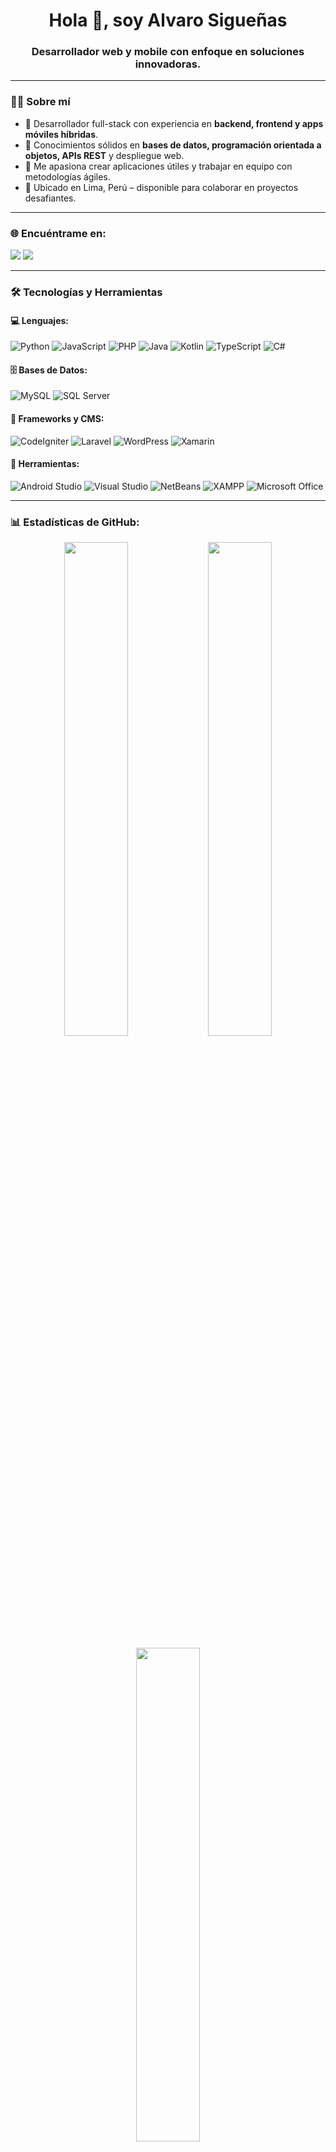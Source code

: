 <h1 align="center">Hola 👋, soy Alvaro Sigueñas</h1>
<h3 align="center">Desarrollador web y mobile con enfoque en soluciones innovadoras.</h3>

---

### 👨‍💻 Sobre mí

- 💼 Desarrollador full-stack con experiencia en **backend, frontend y apps móviles híbridas**.
- 🧠 Conocimientos sólidos en **bases de datos, programación orientada a objetos, APIs REST** y despliegue web.
- 🚀 Me apasiona crear aplicaciones útiles y trabajar en equipo con metodologías ágiles.
- 📍 Ubicado en Lima, Perú – disponible para colaborar en proyectos desafiantes.

---

### 🌐 Encuéntrame en:

<p align="left">
  <a href="mailto:alvarosiguenas@gmail.com"><img src="https://img.shields.io/badge/Gmail-alvarosiguenas@gmail.com-D14836?style=for-the-badge&logo=gmail&logoColor=white"/></a>
  <a href="https://www.linkedin.com/in/alvaro-sigue%C3%B1as-9695aa249/" target="_blank"><img src="https://img.shields.io/badge/LinkedIn-alvaro-sigueñas"/></a>
</p>

---

### 🛠️ Tecnologías y Herramientas

#### 💻 Lenguajes:
![Python](https://img.shields.io/badge/Python-3670A0?style=for-the-badge&logo=python&logoColor=white)
![JavaScript](https://img.shields.io/badge/JavaScript-F7DF1E?style=for-the-badge&logo=javascript&logoColor=black)
![PHP](https://img.shields.io/badge/PHP-777BB4?style=for-the-badge&logo=php&logoColor=white)
![Java](https://img.shields.io/badge/Java-ED8B00?style=for-the-badge&logo=java&logoColor=white)
![Kotlin](https://img.shields.io/badge/Kotlin-7F52FF?style=for-the-badge&logo=kotlin&logoColor=white)
![TypeScript](https://img.shields.io/badge/TypeScript-3178C6?style=for-the-badge&logo=typescript&logoColor=white)
![C#](https://img.shields.io/badge/C%23-239120?style=for-the-badge&logo=c-sharp&logoColor=white)

#### 🗄️ Bases de Datos:
![MySQL](https://img.shields.io/badge/MySQL-005C84?style=for-the-badge&logo=mysql&logoColor=white)
![SQL Server](https://img.shields.io/badge/SQL%20Server-CC2927?style=for-the-badge&logo=microsoftsqlserver&logoColor=white)

#### 🔧 Frameworks y CMS:
![CodeIgniter](https://img.shields.io/badge/CodeIgniter-EF4223?style=for-the-badge&logo=codeigniter&logoColor=white)
![Laravel](https://img.shields.io/badge/Laravel-E74430?style=for-the-badge&logo=laravel&logoColor=white)
![WordPress](https://img.shields.io/badge/WordPress-21759B?style=for-the-badge&logo=wordpress&logoColor=white)
![Xamarin](https://img.shields.io/badge/Xamarin-3498DB?style=for-the-badge&logo=xamarin&logoColor=white)

#### 🧰 Herramientas:
![Android Studio](https://img.shields.io/badge/Android%20Studio-3DDC84?style=for-the-badge&logo=androidstudio&logoColor=white)
![Visual Studio](https://img.shields.io/badge/Visual%20Studio-5C2D91?style=for-the-badge&logo=visualstudio&logoColor=white)
![NetBeans](https://img.shields.io/badge/NetBeans-1B6AC6?style=for-the-badge&logo=apache-netbeans-ide&logoColor=white)
![XAMPP](https://img.shields.io/badge/XAMPP-FB7A24?style=for-the-badge&logo=apache&logoColor=white)
![Microsoft Office](https://img.shields.io/badge/Office-DB4437?style=for-the-badge&logo=microsoftoffice&logoColor=white)

---

### 📊 Estadísticas de GitHub:

<p align="center">
  <img src="https://github-readme-stats.vercel.app/api?username=SG-GS0208&show_icons=true&theme=tokyonight" width="45%" />
  <img src="https://github-readme-streak-stats.herokuapp.com?user=SG-GS0208&theme=tokyonight" width="45%" />
</p>

<p align="center">
  <img src="https://github-readme-stats.vercel.app/api/top-langs/?username=SG-GS0208&layout=compact&theme=tokyonight" width="45%" />
</p>

---

### ✨ Frase pe rsonal

> “Hola mundo.” – Alvaro Sigueñas

---
